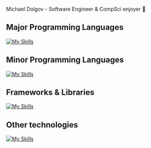 Michael Dolgov - Software Engineer & CompSci enjoyer :floppy_disk:

## Major Programming Languages
[![My Skills](https://skillicons.dev/icons?i=python,cpp,cs&theme=dark&perline=15)](https://skillicons.dev)
## Minor Programming Languages
[![My Skills](https://skillicons.dev/icons?i=javascript,lua,c,ruby&theme=dark&perline=15)](https://skillicons.dev)
## Frameworks & Libraries
[![My Skills](https://skillicons.dev/icons?i=flask,fastapi,react,qt,dotnet&theme=dark&perline=15)](https://skillicons.dev)
## Other technologies
[![My Skills](https://skillicons.dev/icons?i=linux,arch,kali,bash,redis,postgresql,docker,nginx,cmake,postman,heroku,git,markdown,vim,latex,css,html,php,vite,npm&theme=dark&perline=21)](https://skillicons.dev)
